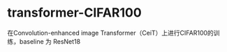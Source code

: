 # transformer-CIFAR100
在Convolution-enhanced image Transformer（CeiT）上进行CIFAR100的训练，baseline 为 ResNet18
